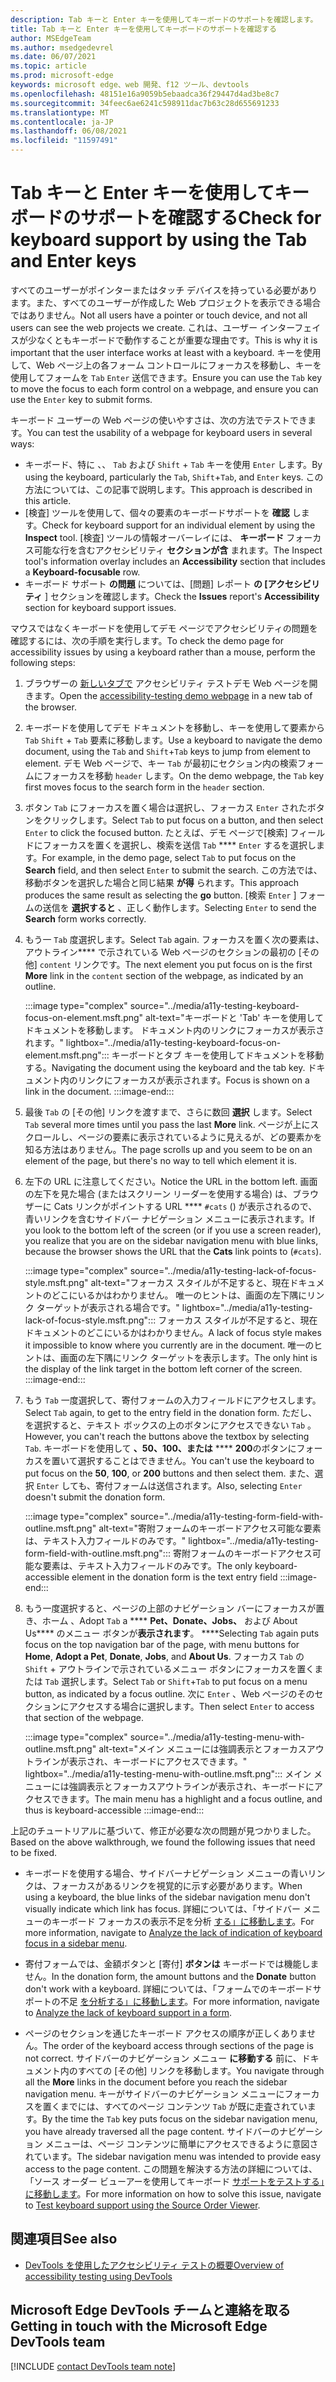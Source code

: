 ```yaml
---
description: Tab キーと Enter キーを使用してキーボードのサポートを確認します。
title: Tab キーと Enter キーを使用してキーボードのサポートを確認する
author: MSEdgeTeam
ms.author: msedgedevrel
ms.date: 06/07/2021
ms.topic: article
ms.prod: microsoft-edge
keywords: microsoft edge、web 開発、f12 ツール、devtools
ms.openlocfilehash: 48151e16a9059b5ebaadca36f29447d4ad3be8c7
ms.sourcegitcommit: 34feec6ae6241c598911dac7b63c28d655691233
ms.translationtype: MT
ms.contentlocale: ja-JP
ms.lasthandoff: 06/08/2021
ms.locfileid: "11597491"
---
```

# <a name="check-for-keyboard-support-by-using-the-tab-and-enter-keys"></a><span data-ttu-id="41250-104">Tab キーと Enter キーを使用してキーボードのサポートを確認する</span><span class="sxs-lookup"><span data-stu-id="41250-104">Check for keyboard support by using the Tab and Enter keys</span></span>


<span data-ttu-id="41250-105">すべてのユーザーがポインターまたはタッチ デバイスを持っている必要があります。また、すべてのユーザーが作成した Web プロジェクトを表示できる場合ではありません。</span><span class="sxs-lookup"><span data-stu-id="41250-105">Not all users have a pointer or touch device, and not all users can see the web projects we create.</span></span>  <span data-ttu-id="41250-106">これは、ユーザー インターフェイスが少なくともキーボードで動作することが重要な理由です。</span><span class="sxs-lookup"><span data-stu-id="41250-106">This is why it is important that the user interface works at least with a keyboard.</span></span>  <span data-ttu-id="41250-107">キーを使用して、Web ページ上の各フォーム コントロールにフォーカスを移動し、キーを使用してフォームを `Tab` `Enter` 送信できます。</span><span class="sxs-lookup"><span data-stu-id="41250-107">Ensure you can use the `Tab` key to move the focus to each form control on a webpage, and ensure you can use the `Enter` key to submit forms.</span></span>

<span data-ttu-id="41250-108">キーボード ユーザーの Web ページの使いやすさは、次の方法でテストできます。</span><span class="sxs-lookup"><span data-stu-id="41250-108">You can test the usability of a webpage for keyboard users in several ways:</span></span>
*  <span data-ttu-id="41250-109">キーボード、特に 、、 `Tab` および `Shift` + `Tab` キーを使用 `Enter` します。</span><span class="sxs-lookup"><span data-stu-id="41250-109">By using the keyboard, particularly the `Tab`, `Shift`+`Tab`, and `Enter` keys.</span></span>  <span data-ttu-id="41250-110">この方法については、この記事で説明します。</span><span class="sxs-lookup"><span data-stu-id="41250-110">This approach is described in this article.</span></span>
*  <span data-ttu-id="41250-111">[検査] ツールを使用して、個々の要素のキーボードサポートを **確認** します。</span><span class="sxs-lookup"><span data-stu-id="41250-111">Check for keyboard support for an individual element by using the **Inspect** tool.</span></span>  <span data-ttu-id="41250-112">[検査] ツールの情報オーバーレイには、 **キーボード** フォーカス可能な行を含むアクセシビリティ **セクションが含** まれます。</span><span class="sxs-lookup"><span data-stu-id="41250-112">The Inspect tool's information overlay includes an **Accessibility** section that includes a **Keyboard-focusable** row.</span></span>  
*  <span data-ttu-id="41250-113">キーボード サポート **の問題** については、[問題] レポート **の [アクセシビリティ** ] セクションを確認します。</span><span class="sxs-lookup"><span data-stu-id="41250-113">Check the **Issues** report's **Accessibility** section for keyboard support issues.</span></span>

<span data-ttu-id="41250-114">マウスではなくキーボードを使用してデモ ページでアクセシビリティの問題を確認するには、次の手順を実行します。</span><span class="sxs-lookup"><span data-stu-id="41250-114">To check the demo page for accessibility issues by using a keyboard rather than a mouse, perform the following steps:</span></span>

1.  <span data-ttu-id="41250-115">ブラウザーの [新しいタブで][DevToolsA11yErrorsDemopage] アクセシビリティ テストデモ Web ページを開きます。</span><span class="sxs-lookup"><span data-stu-id="41250-115">Open the [accessibility-testing demo webpage][DevToolsA11yErrorsDemopage] in a new tab of the browser.</span></span>

1.  <span data-ttu-id="41250-116">キーボードを使用してデモ ドキュメントを移動し、キーを使用して要素から `Tab` `Shift` + `Tab` 要素に移動します。</span><span class="sxs-lookup"><span data-stu-id="41250-116">Use a keyboard to navigate the demo document, using the `Tab` and `Shift`+`Tab` keys to jump from element to element.</span></span>  <span data-ttu-id="41250-117">デモ Web ページで、キー `Tab` が最初にセクション内の検索フォームにフォーカスを移動 `header` します。</span><span class="sxs-lookup"><span data-stu-id="41250-117">On the demo webpage, the `Tab` key first moves focus to the search form in the `header` section.</span></span>

1.  <span data-ttu-id="41250-118">ボタン `Tab` にフォーカスを置く場合は選択し、フォーカス `Enter` されたボタンをクリックします。</span><span class="sxs-lookup"><span data-stu-id="41250-118">Select `Tab` to put focus on a button, and then select `Enter` to click the focused button.</span></span>  <span data-ttu-id="41250-119">たとえば、デモ ページで[検索] フィールドにフォーカスを置くを選択し、検索を送信 `Tab` \*\*\*\* `Enter` するを選択します。</span><span class="sxs-lookup"><span data-stu-id="41250-119">For example, in the demo page, select `Tab` to put focus on the **Search** field, and then select `Enter` to submit the search.</span></span>  <span data-ttu-id="41250-120">この方法では、移動ボタンを選択した場合と同じ結果 **が得** られます。</span><span class="sxs-lookup"><span data-stu-id="41250-120">This approach produces the same result as selecting the **go** button.</span></span>  <span data-ttu-id="41250-121">[検索 `Enter` ] フォームの送信を **選択すると** 、正しく動作します。</span><span class="sxs-lookup"><span data-stu-id="41250-121">Selecting `Enter` to send the **Search** form works correctly.</span></span>

1.  <span data-ttu-id="41250-122">もう一 `Tab` 度選択します。</span><span class="sxs-lookup"><span data-stu-id="41250-122">Select `Tab` again.</span></span>  <span data-ttu-id="41250-123">フォーカスを置く次の要素は、アウトライン\*\*\*\* で示されている Web ページのセクションの最初の [その他] `content` リンクです。</span><span class="sxs-lookup"><span data-stu-id="41250-123">The next element you put focus on is the first **More** link in the `content` section of the webpage, as indicated by an outline.</span></span>
    
    :::image type="complex" source="../media/a11y-testing-keyboard-focus-on-element.msft.png" alt-text="キーボードと 'Tab' キーを使用してドキュメントを移動します。 ドキュメント内のリンクにフォーカスが表示されます。" lightbox="../media/a11y-testing-keyboard-focus-on-element.msft.png":::
        <span data-ttu-id="41250-126">キーボードとタブ キーを使用してドキュメントを移動する。</span><span class="sxs-lookup"><span data-stu-id="41250-126">Navigating the document using the keyboard and the tab key.</span></span> <span data-ttu-id="41250-127">ドキュメント内のリンクにフォーカスが表示されます。</span><span class="sxs-lookup"><span data-stu-id="41250-127">Focus is shown on a link in the document.</span></span>
    :::image-end:::
    
1.  <span data-ttu-id="41250-128">最後 `Tab` の [その他] リンクを渡すまで、さらに数回 **選択** します。</span><span class="sxs-lookup"><span data-stu-id="41250-128">Select `Tab` several more times until you pass the last **More** link.</span></span>  <span data-ttu-id="41250-129">ページが上にスクロールし、ページの要素に表示されているように見えるが、どの要素かを知る方法はありません。</span><span class="sxs-lookup"><span data-stu-id="41250-129">The page scrolls up and you seem to be on an element of the page, but there's no way to tell which element it is.</span></span>

1.  <span data-ttu-id="41250-130">左下の URL に注意してください。</span><span class="sxs-lookup"><span data-stu-id="41250-130">Notice the URL in the bottom left.</span></span>  <span data-ttu-id="41250-131">画面の左下を見た場合 (またはスクリーン リーダーを使用する場合) は、ブラウザーに Cats リンクがポイントする URL \*\*\*\* `#cats` () が表示されるので、青いリンクを含むサイドバー ナビゲーション メニューに表示されます。</span><span class="sxs-lookup"><span data-stu-id="41250-131">If you look to the bottom left of the screen (or if you use a screen reader), you realize that you are on the sidebar navigation menu with blue links, because the browser shows the URL that the **Cats** link points to (`#cats`).</span></span>

    :::image type="complex" source="../media/a11y-testing-lack-of-focus-style.msft.png" alt-text="フォーカス スタイルが不足すると、現在ドキュメントのどこにいるかはわかりません。 唯一のヒントは、画面の左下隅にリンク ターゲットが表示される場合です。" lightbox="../media/a11y-testing-lack-of-focus-style.msft.png":::
        <span data-ttu-id="41250-134">フォーカス スタイルが不足すると、現在ドキュメントのどこにいるかはわかりません。</span><span class="sxs-lookup"><span data-stu-id="41250-134">A lack of focus style makes it impossible to know where you currently are in the document.</span></span> <span data-ttu-id="41250-135">唯一のヒントは、画面の左下隅にリンク ターゲットを表示します。</span><span class="sxs-lookup"><span data-stu-id="41250-135">The only hint is the display of the link target in the bottom left corner of the screen.</span></span>
    :::image-end:::

1.  <span data-ttu-id="41250-136">もう `Tab` 一度選択して、寄付フォームの入力フィールドにアクセスします。</span><span class="sxs-lookup"><span data-stu-id="41250-136">Select `Tab` again, to get to the entry field in the donation form.</span></span>  <span data-ttu-id="41250-137">ただし、 を選択すると、テキスト ボックスの上のボタンにアクセスできない `Tab` 。</span><span class="sxs-lookup"><span data-stu-id="41250-137">However, you can't reach the buttons above the textbox by selecting `Tab`.</span></span> <span data-ttu-id="41250-138">キーボードを使用して **、50、100、または** \*\*\*\* **200**のボタンにフォーカスを置いて選択することはできません。</span><span class="sxs-lookup"><span data-stu-id="41250-138">You can't use the keyboard to put focus on the **50**, **100**, or **200** buttons and then select them.</span></span>  <span data-ttu-id="41250-139">また、選択 `Enter` しても、寄付フォームは送信されます。</span><span class="sxs-lookup"><span data-stu-id="41250-139">Also, selecting `Enter` doesn't submit the donation form.</span></span>

    :::image type="complex" source="../media/a11y-testing-form-field-with-outline.msft.png" alt-text="寄附フォームのキーボードアクセス可能な要素は、テキスト入力フィールドのみです。" lightbox="../media/a11y-testing-form-field-with-outline.msft.png":::
        <span data-ttu-id="41250-141">寄附フォームのキーボードアクセス可能な要素は、テキスト入力フィールドのみです。</span><span class="sxs-lookup"><span data-stu-id="41250-141">The only keyboard-accessible element in the donation form is the text entry field</span></span>
    :::image-end:::
    
1.  <span data-ttu-id="41250-142">もう一度選択すると、ページの上部のナビゲーション バーにフォーカスが置き、ホーム 、Adopt `Tab` a \*\*\*\* **Pet、Donate、Jobs、** および About Us\*\*\*\* のメニュー ボタンが**表示されます**。 \*\*\*\*</span><span class="sxs-lookup"><span data-stu-id="41250-142">Selecting `Tab` again puts focus on the top navigation bar of the page, with menu buttons for **Home**, **Adopt a Pet**, **Donate**, **Jobs**, and **About Us**.</span></span>  <span data-ttu-id="41250-143">フォーカス `Tab` の `Shift` + アウトラインで示されているメニュー ボタンにフォーカスを置くまたは `Tab` 選択します。</span><span class="sxs-lookup"><span data-stu-id="41250-143">Select `Tab` or `Shift`+`Tab` to put focus on a menu button, as indicated by a focus outline.</span></span>  <span data-ttu-id="41250-144">次に `Enter` 、Web ページのそのセクションにアクセスする場合に選択します。</span><span class="sxs-lookup"><span data-stu-id="41250-144">Then select `Enter` to access that section of the webpage.</span></span>

    :::image type="complex" source="../media/a11y-testing-menu-with-outline.msft.png" alt-text="メイン メニューには強調表示とフォーカスアウトラインが表示され、キーボードにアクセスできます。" lightbox="../media/a11y-testing-menu-with-outline.msft.png":::
        <span data-ttu-id="41250-146">メイン メニューには強調表示とフォーカスアウトラインが表示され、キーボードにアクセスできます。</span><span class="sxs-lookup"><span data-stu-id="41250-146">The main menu has a highlight and a focus outline, and thus is keyboard-accessible</span></span>
    :::image-end:::
    
<span data-ttu-id="41250-147">上記のチュートリアルに基づいて、修正が必要な次の問題が見つかりました。</span><span class="sxs-lookup"><span data-stu-id="41250-147">Based on the above walkthrough, we found the following issues that need to be fixed.</span></span>

*  <span data-ttu-id="41250-148">キーボードを使用する場合、サイドバーナビゲーション メニューの青いリンクは、フォーカスがあるリンクを視覚的に示す必要があります。</span><span class="sxs-lookup"><span data-stu-id="41250-148">When using a keyboard, the blue links of the sidebar navigation menu don't visually indicate which link has focus.</span></span>  <span data-ttu-id="41250-149">詳細については、「サイドバー メニューのキーボード フォーカスの表示不足を分析 [する」に移動します](test-analyze-no-focus-indicator.md)。</span><span class="sxs-lookup"><span data-stu-id="41250-149">For more information, navigate to [Analyze the lack of indication of keyboard focus in a sidebar menu](test-analyze-no-focus-indicator.md).</span></span>

*  <span data-ttu-id="41250-150">寄付フォームでは、金額ボタンと [寄付] **ボタンは** キーボードでは機能しません。</span><span class="sxs-lookup"><span data-stu-id="41250-150">In the donation form, the amount buttons and the **Donate** button don't work with a keyboard.</span></span>  <span data-ttu-id="41250-151">詳細については、「フォームでのキーボードサポートの不足 [を分析する」に移動します](test-analyze-no-keyboard-support.md)。</span><span class="sxs-lookup"><span data-stu-id="41250-151">For more information, navigate to [Analyze the lack of keyboard support in a form](test-analyze-no-keyboard-support.md).</span></span>

*  <span data-ttu-id="41250-152">ページのセクションを通じたキーボード アクセスの順序が正しくありません。</span><span class="sxs-lookup"><span data-stu-id="41250-152">The order of the keyboard access through sections of the page is not correct.</span></span>  <span data-ttu-id="41250-153">サイドバーのナビゲーション メニュー **に移動する** 前に、ドキュメント内のすべての [その他] リンクを移動します。</span><span class="sxs-lookup"><span data-stu-id="41250-153">You navigate through all the **More** links in the document before you reach the sidebar navigation menu.</span></span>  <span data-ttu-id="41250-154">キーがサイドバーのナビゲーション メニューにフォーカスを置くまでには、すべてのページ コンテンツ `Tab` が既に走査されています。</span><span class="sxs-lookup"><span data-stu-id="41250-154">By the time the `Tab` key puts focus on the sidebar navigation menu, you have already traversed all the page content.</span></span> <span data-ttu-id="41250-155">サイドバーのナビゲーション メニューは、ページ コンテンツに簡単にアクセスできるように意図されています。</span><span class="sxs-lookup"><span data-stu-id="41250-155">The sidebar navigation menu was intended to provide easy access to the page content.</span></span>  <span data-ttu-id="41250-156">この問題を解決する方法の詳細については、「ソース オーダー ビューアーを使用してキーボード [サポートをテストする」に移動します](test-tab-key-source-order-viewer.md)。</span><span class="sxs-lookup"><span data-stu-id="41250-156">For more information on how to solve this issue, navigate to [Test keyboard support using the Source Order Viewer](test-tab-key-source-order-viewer.md).</span></span>


## <a name="see-also"></a><span data-ttu-id="41250-157">関連項目</span><span class="sxs-lookup"><span data-stu-id="41250-157">See also</span></span>

*  [<span data-ttu-id="41250-158">DevTools を使用したアクセシビリティ テストの概要</span><span class="sxs-lookup"><span data-stu-id="41250-158">Overview of accessibility testing using DevTools</span></span>](accessibility-testing-in-devtools.md)


## <a name="getting-in-touch-with-the-microsoft-edge-devtools-team"></a><span data-ttu-id="41250-159">Microsoft Edge DevTools チームと連絡を取る</span><span class="sxs-lookup"><span data-stu-id="41250-159">Getting in touch with the Microsoft Edge DevTools team</span></span>  

[!INCLUDE [contact DevTools team note](../includes/contact-devtools-team-note.md)]  


<!-- links -->
[DevToolsA11yErrorsDemopage]: https://microsoftedge.github.io/DevToolsSamples/a11y-testing/page-with-errors.html "アクセシビリティテストのデモ web ページ |GitHub"
